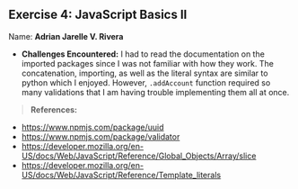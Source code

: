 ## Exercise 4: JavaScript Basics II
  
Name: **Adrian Jarelle V. Rivera**

- **Challenges Encountered:** I had to read the documentation on the imported packages since I was not familiar with how they work. The concatenation, importing, as well as the literal syntax are similar to python which I enjoyed. However, <code>.addAccount</code> function required so many validations that I am having trouble implementing them all at once.

>**References:**
- https://www.npmjs.com/package/uuid
- https://www.npmjs.com/package/validator
- https://developer.mozilla.org/en-US/docs/Web/JavaScript/Reference/Global_Objects/Array/slice
- https://developer.mozilla.org/en-US/docs/Web/JavaScript/Reference/Template_literals

